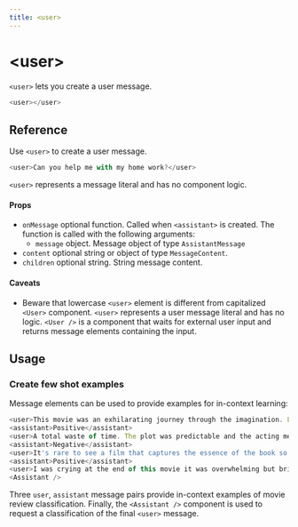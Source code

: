 ```yaml
---
title: <user>
---
```


# \<user\>

`<user>` lets you create a user message.

```js
<user></user>
```

## Reference 

Use `<user>` to create a user message.

```js
<user>Can you help me with my home work?</user>
```

`<user>` represents a message literal and has no component logic.   

#### Props 

- `onMessage` optional function. Called when `<assistant>` is created. The function is called with the following arguments:
    - `message` object. Message object of type `AssistantMessage`
- `content` optional string or object of type `MessageContent`.
- `children` optional string. String message content.

#### Caveats 

- Beware that lowercase `<user>` element is different from capitalized `<User>` component. `<user>` represents a user message literal and has no logic. `<User />` is a component that waits for external user input and returns message elements containing the input.

## Usage 

### Create few shot examples 

Message elements can be used to provide examples for in-context learning: 

```js
<user>This movie was an exhilarating journey through the imagination. Loved every second!</user>
<assistant>Positive</assistant>
<user>A total waste of time. The plot was predictable and the acting mediocre.</user>
<assistant>Negative</assistant>
<user>It's rare to see a film that captures the essence of the book so well.</user>
<assistant>Positive</assistant>
<user>I was crying at the end of this movie it was overwhelming but brilliant</user>
<Assistant />
```

Three `user`, `assistant` message pairs provide in-context examples of movie review classification. Finally, the `<Assistant />` component is used to request a classification of the final `<user>` message.

